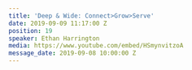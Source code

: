 ```yaml
---
title: 'Deep & Wide: Connect>Grow>Serve'
date: 2019-09-09 11:17:00 Z
position: 19
speaker: Ethan Harrington
media: https://www.youtube.com/embed/HSmynvitzoA
message_date: 2019-09-08 10:00:00 Z
---
```


